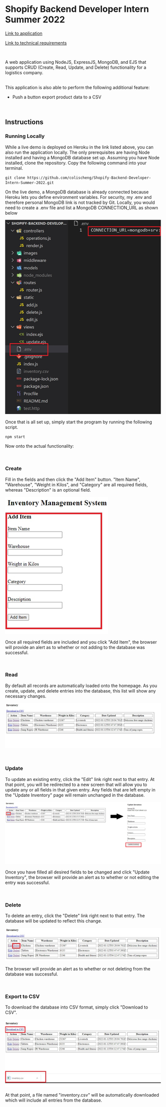 # Shopify Backend Developer Intern Summer 2022

[Link to application](https://shopify-2022-backend-intern.herokuapp.com/)

[Link to technical requirements](https://docs.google.com/document/d/1SSGX4y3vQUV3jLH-CY1kjEtV3eOeZrKPX5anSEyP4T8/edit)

<br />

A web application using NodeJS, ExpressJS, MongoDB, and EJS that supports CRUD (Create, Read, Update, and Delete) functionality for a logistics company.

<br />
This application is also able to perform the following additional feature:

- Push a button export product data to a CSV

<br />

## Instructions

### Running Locally

While a live demo is deployed on Heroku in the link listed above, you can also run the application locally. The only prerequisites are having Node installed and having a MongoDB database set up. Assuming you have Node installed, clone the repository. Copy the following command into your terminal.

```
git clone https://github.com/colischeng/Shopify-Backend-Developer-Intern-Summer-2022.git
```

On the live demo, a MongoDB database is already connected because Heroku lets you define environment variables. For security, my .env and therefore personal MongoDB link is not tracked by Git. Locally, you would need to create a .env file and list a MongoDB CONNECTION_URL as shown below

![](images/environment_setup.jpg)

Once that is all set up, simply start the program by running the following script.

```
npm start
```

Now onto the actual functionality:

<br />

### Create

Fill in the fields and then click the "Add Item" button. "Item Name", "Warehouse", "Weight in Kilos", and "Category" are all required fields, whereas "Description" is an optional field.

![](images/create.jpg)

Once all required fields are included and you click "Add Item", the browser will provide an alert as to whether or not adding to the database was successful.

<br />

### Read

By default all records are automatically loaded onto the homepage. As you create, update, and delete entries into the database, this list will show any necessary changes.

![](images/read.jpg)

<br />

### Update

To update an existing entry, click the "Edit" link right next to that entry. At that point, you will be redirected to a new screen that will allow you to update any or all fields in that given entry. Any fields that are left empty in the "Update Inventory" page will remain unchanged in the database.

![](images/update.jpg)

Once you have filled all desired fields to be changed and click "Update Inventory", the browser will provide an alert as to whether or not editing the entry was successful.

<br />

### Delete

To delete an entry, click the "Delete" link right next to that entry. The database will be updated to reflect this change.

![](images/delete.jpg)

The browser will provide an alert as to whether or not deleting from the database was successful.

<br />

### Export to CSV

To download the database into CSV format, simply click "Download to CSV".

![](images/download.jpg)

At that point, a file named "inventory.csv" will be automatically downloaded which will include all entries from the database.
